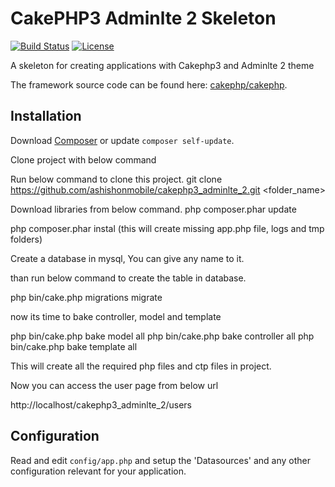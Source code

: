 # CakePHP3 Adminlte 2 Skeleton

[![Build Status](https://img.shields.io/travis/cakephp/app/master.svg?style=flat-square)](https://travis-ci.org/cakephp/app)
[![License](https://img.shields.io/packagist/l/cakephp/app.svg?style=flat-square)](https://packagist.org/packages/cakephp/app)

A skeleton for creating applications with Cakephp3 and Adminlte 2 theme

The framework source code can be found here: [cakephp/cakephp](https://github.com/cakephp/cakephp).

## Installation

 Download [Composer](http://getcomposer.org/doc/00-intro.md) or update `composer self-update`.

Clone project with below command 

   Run below command to clone this project.
git clone https://github.com/ashishonmobile/cakephp3_adminlte_2.git <folder_name>

Download libraries from below command.
 php composer.phar update

 php composer.phar instal (this will create missing app.php file, logs and tmp folders)

Create a database in mysql, You can give any name to it.

than run below command to create the table in database.

 php bin/cake.php migrations migrate

now its time to bake controller, model and template

 php bin/cake.php bake model all
 php bin/cake.php bake controller all
 php bin/cake.php bake template all

This will create all the required php files and ctp files in project.

Now you can access the user page from below  url

http://localhost/cakephp3_adminlte_2/users


## Configuration

Read and edit `config/app.php` and setup the 'Datasources' and any other
configuration relevant for your application.
